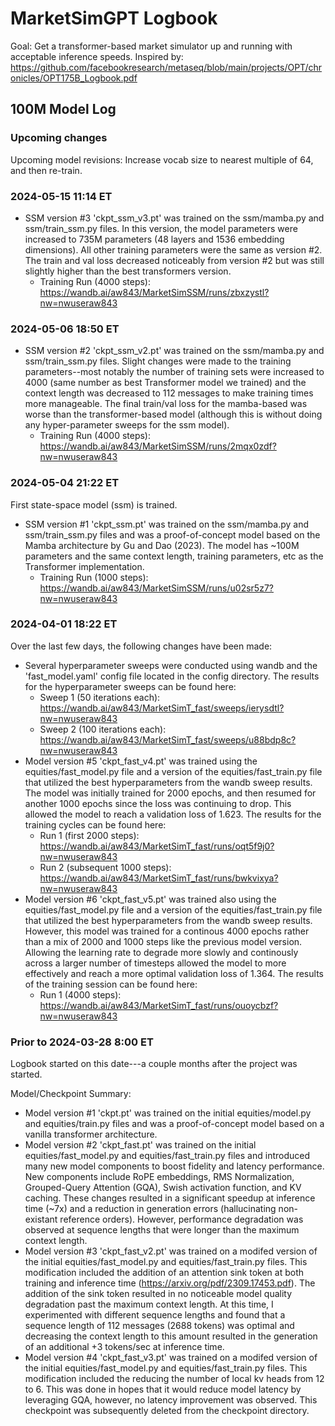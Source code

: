 # MarketSimGPT Logbook
Goal: Get a transformer-based market simulator up and running with acceptable inference speeds.
Inspired by: https://github.com/facebookresearch/metaseq/blob/main/projects/OPT/chronicles/OPT175B_Logbook.pdf


## 100M Model Log

### Upcoming changes
Upcoming model revisions: Increase vocab size to nearest multiple of 64, and then re-train.

### 2024-05-15 11:14 ET
- SSM version #3 'ckpt_ssm_v3.pt' was trained on the ssm/mamba.py and ssm/train_ssm.py files. In this version, the model parameters were increased to 735M parameters (48 layers and 1536 embedding dimensions). All other training parameters were the same as version #2. The train and val loss decreased noticeably from version #2 but was still slightly higher than the best transformers version.
    - Training Run (4000 steps): https://wandb.ai/aw843/MarketSimSSM/runs/zbxzystl?nw=nwuseraw843


### 2024-05-06 18:50 ET
- SSM version #2 'ckpt_ssm_v2.pt' was trained on the ssm/mamba.py and ssm/train_ssm.py files. Slight changes were made to the training parameters--most notably the number of training sets were increased to 4000 (same number as best Transformer model we trained) and the context length was decreased to 112 messages to make training times more manageable. The final train/val loss for the mamba-based was worse than the transformer-based model (although this is without doing any hyper-parameter sweeps for the ssm model). 
    - Training Run (4000 steps): https://wandb.ai/aw843/MarketSimSSM/runs/2mqx0zdf?nw=nwuseraw843

### 2024-05-04 21:22 ET
First state-space model (ssm) is trained.

- SSM version #1 'ckpt_ssm.pt' was trained on the ssm/mamba.py and ssm/train_ssm.py files and was a proof-of-concept model based on the Mamba architecture by Gu and Dao (2023). The model has ~100M parameters and the same context length, training parameters, etc as the Transformer implementation.
    - Training Run (1000 steps): https://wandb.ai/aw843/MarketSimSSM/runs/u02sr5z7?nw=nwuseraw843

### 2024-04-01 18:22 ET
Over the last few days, the following changes have been made:

- Several hyperparameter sweeps were conducted using wandb and the 'fast_model.yaml' config file located in the config directory. The results for the hyperparameter sweeps can be found here:
    - Sweep 1 (50 iterations each): https://wandb.ai/aw843/MarketSimT_fast/sweeps/ierysdtl?nw=nwuseraw843
    - Sweep 2 (100 iterations each): https://wandb.ai/aw843/MarketSimT_fast/sweeps/u88bdp8c?nw=nwuseraw843
- Model version #5 'ckpt_fast_v4.pt' was trained using the equities/fast_model.py file and a version of the equities/fast_train.py file that utilized the best hyperparameters from the wandb sweep results. The model was initially trained for 2000 epochs, and then resumed for another 1000 epochs since the loss was continuing to drop. This allowed the model to reach a validation loss of 1.623. The results for the training cycles can be found here:
    - Run 1 (first 2000 steps): https://wandb.ai/aw843/MarketSimT_fast/runs/oqt5f9j0?nw=nwuseraw843
    - Run 2 (subsequent 1000 steps): https://wandb.ai/aw843/MarketSimT_fast/runs/bwkvixya?nw=nwuseraw843
- Model version #6 'ckpt_fast_v5.pt' was trained also using the equities/fast_model.py file and a version of the equities/fast_train.py file that utilized the best hyperparameters from the wandb sweep results. However, this model was trained for a continous 4000 epochs rather than a mix of 2000 and 1000 steps like the previous model version. Allowing the learning rate to degrade more slowly and continously across a larger number of timesteps allowed the model to more effectively and reach a more optimal validation loss of 1.364. The results of the training session can be found here:
    - Run 1 (4000 steps): https://wandb.ai/aw843/MarketSimT_fast/runs/ouoycbzf?nw=nwuseraw843

### Prior to 2024-03-28 8:00 ET
Logbook started on this date---a couple months after the project was started.

Model/Checkpoint Summary:
- Model version #1 'ckpt.pt' was trained on the initial equities/model.py and equities/train.py files and was a proof-of-concept model based on a vanilla transformer architecture.
- Model version #2 'ckpt_fast.pt' was trained on the initial equities/fast_model.py and equities/fast_train.py files and introduced many new model components to boost fidelity and latency performance. New components include RoPE embeddings, RMS Normalization, Grouped-Query Attention (GQA), Swish activation function, and KV caching. These changes resulted in a significant speedup at inference time (~7x) and a reduction in generation errors (hallucinating non-existant reference orders). However, performance degradation was observed at sequence lengths that were longer than the maximum context length.
- Model version #3 'ckpt_fast_v2.pt' was trained on a modifed version of the initial equities/fast_model.py and equities/fast_train.py files. This modification included the addition of an attention sink token at both training and inference time (https://arxiv.org/pdf/2309.17453.pdf). The addition of the sink token resulted in no noticeable model quality degradation past the maximum context length. At this time, I experimented with different sequence lengths and found that a sequence length of 112 messages (2688 tokens) was optimal and decreasing the context length to this amount resulted in the generation of an additional +3 tokens/sec at inference time.
- Model version #4 'ckpt_fast_v3.pt' was trained on a modifed version of the initial equities/fast_model.py and equities/fast_train.py files. This modification included the reducing the number of local kv heads from 12 to 6. This was done in hopes that it would reduce model latency by leveraging GQA, however, no latency improvement was observed. This checkpoint was subsequently deleted from the checkpoint directory.
